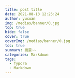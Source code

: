 ```yaml
---
title: post title
date: 2021-08-13 12:25:24
author: yuxuan
img: /medias/banner/0.jpg
top: true
hide: false
cover: true
coverImg: /medias/banner/0.jpg
toc: true
summary: 摘要~~
categories: Markdown
tags:
  - Typora
  - Markdown
---
```

